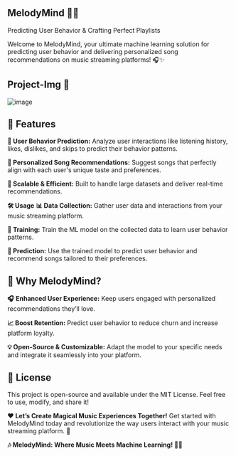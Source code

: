 ## MelodyMind 🧠🎶
Predicting User Behavior & Crafting Perfect Playlists

Welcome to MelodyMind, your ultimate machine learning solution for predicting user behavior and delivering personalized song recommendations on music streaming platforms! 🎧✨

## Project-Img 📸
![image](https://github.com/user-attachments/assets/4b8ab9da-a72e-409d-af8b-5d5e8effe25a)

## 🌟 Features

**🎯 User Behavior Prediction:**
Analyze user interactions like listening history, likes, dislikes, and skips to predict their behavior patterns.

**🎵 Personalized Song Recommendations:**
Suggest songs that perfectly align with each user's unique taste and preferences.

**🚀 Scalable & Efficient:**
Built to handle large datasets and deliver real-time recommendations.

**🛠️ Usage**
**📊 Data Collection:**
Gather user data and interactions from your music streaming platform.

**🤖 Training:**
Train the ML model on the collected data to learn user behavior patterns.

**🔮 Prediction:**
Use the trained model to predict user behavior and recommend songs tailored to their preferences.

## 🚀 Why MelodyMind?

**🎧 Enhanced User Experience:**
Keep users engaged with personalized recommendations they’ll love.

**📈 Boost Retention:**
Predict user behavior to reduce churn and increase platform loyalty.

**💡 Open-Source & Customizable:**
Adapt the model to your specific needs and integrate it seamlessly into your platform.

## 📜 License
This project is open-source and available under the MIT License. Feel free to use, modify, and share it!

**❤️ Let’s Create Magical Music Experiences Together!**
Get started with MelodyMind today and revolutionize the way users interact with your music streaming platform. 🎉

**🎶 MelodyMind: Where Music Meets Machine Learning! 🧠✨**
